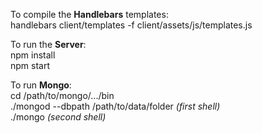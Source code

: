 <p> To compile the <b>Handlebars</b> templates: <br>
    handlebars client/templates -f client/assets/js/templates.js </p>


<p> To run the <b>Server</b>: <br>
    npm install <br>
    npm start </p>

<p> To run <b>Mongo</b>: <br>
   cd /path/to/mongo/.../bin <br>
   ./mongod --dbpath /path/to/data/folder <i>(first shell)</i><br>
   ./mongo <i>(second shell)</i></p>
